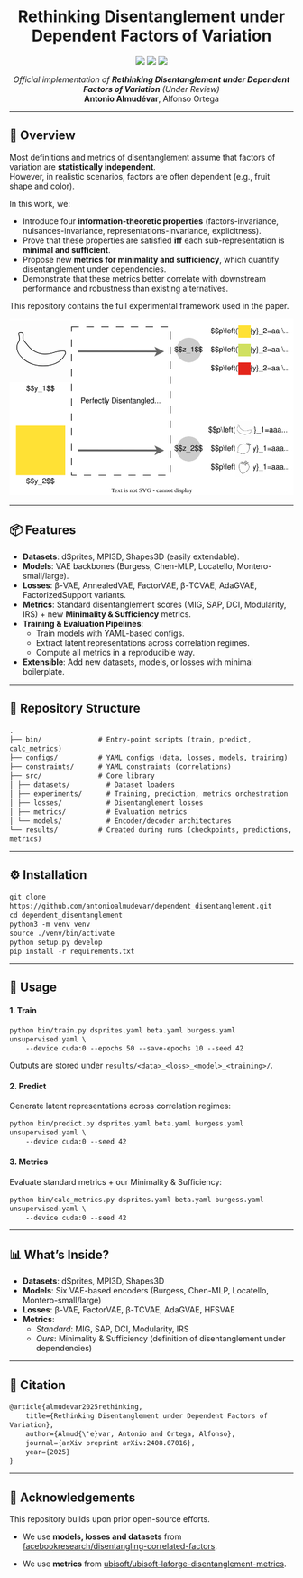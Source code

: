 <h1 align="center">Rethinking Disentanglement under Dependent Factors of Variation</h1>

<p align="center">
  <a href="https://arxiv.org/abs/2408.07016"><img src="https://img.shields.io/badge/arXiv-2408.07016-b31b1b.svg"></a>
  <img src="https://img.shields.io/badge/Python-3.8-blue.svg">
  <img src="https://img.shields.io/badge/PyTorch-1.12.1-green.svg">
</p>

<p align="center">
  <i>Official implementation of <b>Rethinking Disentanglement under Dependent Factors of Variation</b> (Under Review)</i><br>
  <b>Antonio Almudévar</b>, Alfonso Ortega
</p>


---

## 📖 Overview

Most definitions and metrics of disentanglement assume that factors of variation are **statistically independent**.  
However, in realistic scenarios, factors are often dependent (e.g., fruit shape and color).  

In this work, we:

- Introduce four **information-theoretic properties** (factors-invariance, nuisances-invariance, representations-invariance, explicitness).
- Prove that these properties are satisfied **iff** each sub-representation is **minimal and sufficient**.
- Propose new **metrics for minimality and sufficiency**, which quantify disentanglement under dependencies.
- Demonstrate that these metrics better correlate with downstream performance and robustness than existing alternatives.

This repository contains the full experimental framework used in the paper.

<p align="center">
  <img src="docs/abstract.svg" width="550" alt="Method overview">
</p>

---


## 📦 Features

- **Datasets**: dSprites, MPI3D, Shapes3D (easily extendable).
- **Models**: VAE backbones (Burgess, Chen-MLP, Locatello, Montero-small/large).
- **Losses**: β-VAE, AnnealedVAE, FactorVAE, β-TCVAE, AdaGVAE, FactorizedSupport variants.
- **Metrics**: Standard disentanglement scores (MIG, SAP, DCI, Modularity, IRS) + new **Minimality & Sufficiency** metrics.
- **Training & Evaluation Pipelines**:
  - Train models with YAML-based configs.
  - Extract latent representations across correlation regimes.
  - Compute all metrics in a reproducible way.
- **Extensible**: Add new datasets, models, or losses with minimal boilerplate.

---

## 📂 Repository Structure
```
.
├── bin/              # Entry-point scripts (train, predict, calc_metrics)
├── configs/          # YAML configs (data, losses, models, training)
├── constraints/      # YAML constraints (correlations)
├── src/              # Core library
│ ├── datasets/         # Dataset loaders
│ ├── experiments/      # Training, prediction, metrics orchestration
│ ├── losses/           # Disentanglement losses
│ ├── metrics/          # Evaluation metrics
│ └── models/           # Encoder/decoder architectures
└── results/          # Created during runs (checkpoints, predictions, metrics)
```

---

## ⚙️ Installation
```
git clone https://github.com/antonioalmudevar/dependent_disentanglement.git
cd dependent_disentanglement
python3 -m venv venv
source ./venv/bin/activate
python setup.py develop
pip install -r requirements.txt
```

---
## 🚀 Usage

#### 1. Train
```
python bin/train.py dsprites.yaml beta.yaml burgess.yaml unsupervised.yaml \
    --device cuda:0 --epochs 50 --save-epochs 10 --seed 42
```
Outputs are stored under ```results/<data>_<loss>_<model>_<training>/```.

#### 2. Predict
Generate latent representations across correlation regimes:
```
python bin/predict.py dsprites.yaml beta.yaml burgess.yaml unsupervised.yaml \
    --device cuda:0 --seed 42
```

#### 3. Metrics
Evaluate standard metrics + our Minimality & Sufficiency:
```
python bin/calc_metrics.py dsprites.yaml beta.yaml burgess.yaml unsupervised.yaml \
    --device cuda:0 --seed 42
```

---
## 📊 What’s Inside?

- **Datasets**: dSprites, MPI3D, Shapes3D  
- **Models**: Six VAE-based encoders (Burgess, Chen-MLP, Locatello, Montero-small/large)  
- **Losses**: β-VAE, FactorVAE, β-TCVAE, AdaGVAE, HFSVAE  
- **Metrics**:  
  - *Standard*: MIG, SAP, DCI, Modularity, IRS  
  - *Ours*: Minimality & Sufficiency (definition of disentanglement under dependencies)  

---
## 📑 Citation
```
@article{almudevar2025rethinking,
    title={Rethinking Disentanglement under Dependent Factors of Variation},
    author={Almud{\'e}var, Antonio and Ortega, Alfonso},
    journal={arXiv preprint arXiv:2408.07016},
    year={2025}
}
```

---
## 🙏 Acknowledgements

This repository builds upon prior open-source efforts.  

- We use **models, losses and datasets** from [facebookresearch/disentangling-correlated-factors](https://github.com/facebookresearch/disentangling-correlated-factors).  

- We use **metrics** from [ubisoft/ubisoft-laforge-disentanglement-metrics](https://github.com/ubisoft/ubisoft-laforge-disentanglement-metrics).  